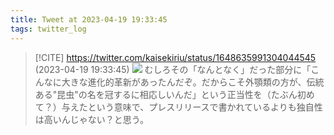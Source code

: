```yaml
---
title: Tweet at 2023-04-19 19:33:45
tags: twitter_log
---
```


> [!CITE] https://twitter.com/kaisekiriu/status/1648635991304044545 (2023-04-19 19:33:45)
> ![](https://twitter.com/kaisekiriu/status/1648635991304044545)
> むしろその「なんとなく」だった部分に「こんなに大きな進化的革新があったんだぞ。だからこそ外顎類の方が、伝統ある"昆虫"の名を冠するに相応しいんだ」という正当性を（たぶん初めて？）与えたという意味で、プレスリリースで書かれているよりも独自性は高いんじゃない？と思う。
